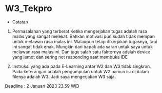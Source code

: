 # W3_Tekpro
* Catatan
1. Permasalahan yang terberat Ketika mengerjakan tugas adalah rasa malas yang sangat melekat. Bahkan motivasi pun sudah tidak mempan untuk melawan rasa malas ini. Walaupun tetap dikerjakan tugasnya, tapi ini sangat tidak enak. Mungkin dari bapak ada saran untuk saya untuk melawan rasa malas ini. Dan juga salah satu faktornya adalah device yang lemot dan sering not responding saat membuka IDE

2. Instruksi yang ada pada E-Learning antar W2 dan W3 tidak singkron. Pada keterangan adalah pengumpulan untuk W2 namun isi di dalam filenya adalah W3. Jadi saya mengerjakan W3 saja.

Deadline : 2 Januari 2023 23.59 WIB
